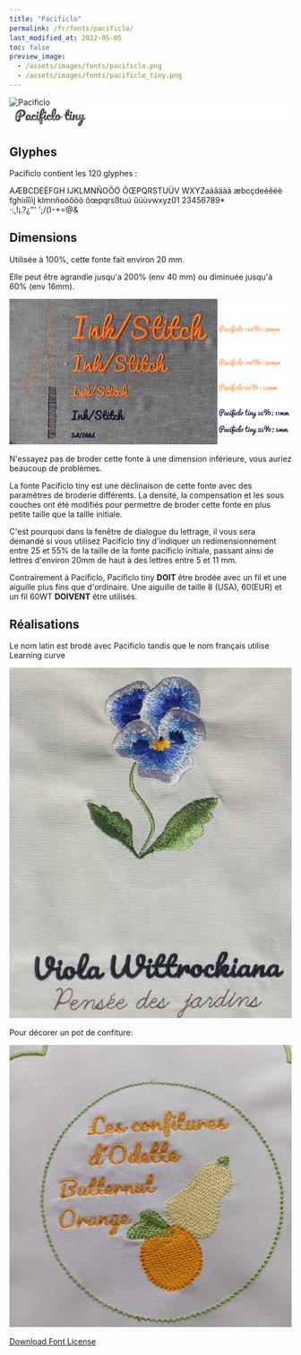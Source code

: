 ```yaml
---
title: "Pacificlo"
permalink: /fr/fonts/pacificlo/
last_modified_at: 2022-05-05
toc: false
preview_image: 
  - /assets/images/fonts/pacificlo.png
  - /assets/images/fonts/pacificlo_tiny.png
---
```

![Pacificlo](/assets/images/fonts/pacificlo.png)
![Pacificlo tiny](/assets/images/fonts/pacificlo_tiny.png)

## Glyphes
Pacificlo contient les 120 glyphes :

AÆBCDEÈFGH
IJKLMNÑOÔÖ
ÕŒPQRSTUÜV
WXYZaáâäàã
æbcçdeéêëè
fghiıíîïìj
klmnñoóôöò
õœpqrsßtuú
ûüùvwxyz01
23456789*\
·:,!¡.?¿"'
';/()-+=@&

## Dimensions

Utilisée à 100%, cette fonte fait environ 20 mm.

Elle peut être agrandie jusqu'a 200% (env 40 mm) ou diminuée jusqu'à 60% (env 16mm).

![Dimensions Pacificlo](/assets/images/fonts/Sizing/pacificlosizing.jpg)

N'essayez pas de broder cette fonte à une dimension inférieure, vous auriez beaucoup de problèmes. 

La fonte Pacificlo tiny est une déclinaison de cette fonte avec des paramètres de broderie différents. La densité, la compensation et les sous couches ont été modifiés pour permettre de broder cette fonte en plus petite taille que la taille initiale.

C'est pourquoi dans la fenêtre de dialogue du lettrage, il vous sera demandé  si vous utilisez Pacificlo tiny d'indiquer un redimensionnement entre 25 et 55% de la taille de la fonte pacificlo  initiale, passant ainsi de lettres d'environ 20mm de haut à des lettres entre 5 et 11 mm.


Contrairement à Pacificlo, Pacificlo tiny **DOIT** être brodée avec un fil et une aiguille plus fins que d'ordinaire. Une aiguille de taille 8 (USA), 60(EUR) et un fil 60WT **DOIVENT** être utilisés.


## Réalisations

Le nom latin est brodé avec Pacificlo tandis que le nom français utilise  Learning curve

![Pacificlo2](/assets/images/fonts/pacificlolearning.jpg)

Pour décorer un pot de confiture:

![Pacificlotiny jam covers](/assets/images/fonts/pacificlotiny1.jpg)



[Download Font License](https://github.com/inkstitch/inkstitch/tree/main/fonts/pacificlo/LICENSE)

